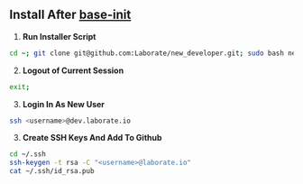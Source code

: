 Install After [base-init](https://github.com/Laborate/base-init)
-----------------------------------------------------------------
1. **Run Installer Script**
```bash
cd ~; git clone git@github.com:Laborate/new_developer.git; sudo bash new_developer/init.sh;
```

2. **Logout of Current Session**
```bash
exit;
```

3. **Login In As New User**
```bash
ssh <username>@dev.laborate.io
```

3. **Create SSH Keys And Add To Github**
```bash
cd ~/.ssh
ssh-keygen -t rsa -C "<username>@laborate.io"
cat ~/.ssh/id_rsa.pub
```
